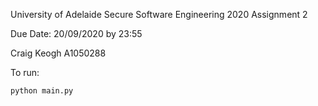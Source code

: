 University of Adelaide Secure Software Engineering 2020 Assignment 2

Due Date: 20/09/2020 by 23:55

Craig Keogh A1050288

To run:

`python main.py`
